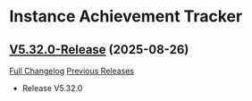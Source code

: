 # Instance Achievement Tracker

## [V5.32.0-Release](https://github.com/Dragnogd/Instance-Achievement-Tracker/tree/V5.32.0-Release) (2025-08-26)
[Full Changelog](https://github.com/Dragnogd/Instance-Achievement-Tracker/commits/V5.32.0-Release) [Previous Releases](https://github.com/Dragnogd/Instance-Achievement-Tracker/releases)

- Release V5.32.0  
